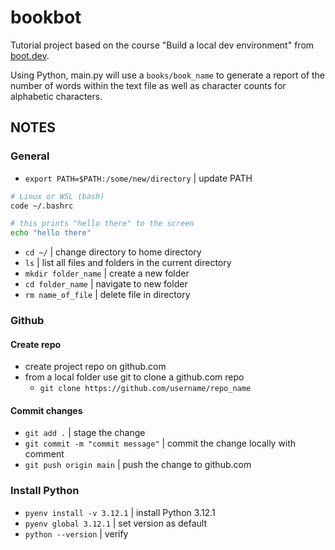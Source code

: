 # bookbot

Tutorial project based on the course "Build a local dev environment" from [boot.dev](https://www.boot.dev).

Using Python, main.py will use a `books/book_name` to generate a report of the number of words within the text file as well as character counts for alphabetic characters.

## NOTES

### General

- `export PATH=$PATH:/some/new/directory` | update PATH

```bash
# Linux or WSL (bash)
code ~/.bashrc

# this prints "hello there" to the screen
echo "hello there"
```

- `cd ~/` | change directory to home directory
- `ls` | list all files and folders in the current directory
- `mkdir folder_name` | create a new folder
- `cd folder_name` | navigate to new folder
- `rm name_of_file` | delete file in directory

### Github

#### Create repo

- create project repo on github.com
- from a local folder use git to clone a github.com repo
  - `git clone https://github.com/username/repo_name`

#### Commit changes

- `git add .` | stage the change
- `git commit -m "commit message"` | commit the change locally with comment
- `git push origin main` | push the change to github.com

### Install Python

- `pyenv install -v 3.12.1` | install Python 3.12.1
- `pyenv global 3.12.1` | set version as default
- `python --version` | verify
